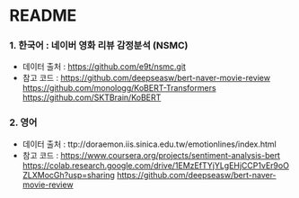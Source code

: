 # README


### 1. 한국어 : 네이버 영화 리뷰 감정분석 (NSMC)

   - 데이터 출처 : https://github.com/e9t/nsmc.git
   - 참고 코드 : https://github.com/deepseasw/bert-naver-movie-review
                https://github.com/monologg/KoBERT-Transformers
                https://github.com/SKTBrain/KoBERT
   
                

### 2. 영어
   - 데이터 출처 : ttp://doraemon.iis.sinica.edu.tw/emotionlines/index.html
   - 참고 코드 : https://www.coursera.org/projects/sentiment-analysis-bert
                https://colab.research.google.com/drive/1EMzEfTYjYLgEHjCCP1vEr9oOZLXMocGh?usp=sharing
                https://github.com/deepseasw/bert-naver-movie-review
                

